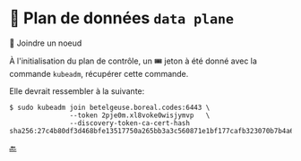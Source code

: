 # :abacus: Plan de données `data plane` 

:round_pushpin: Joindre un noeud 

À l'initialisation du plan de contrôle, un :tickets: jeton à été donné avec la commande `kubeadm`, récupérer cette commande.

Elle devrait ressembler à la suivante:

```
$ sudo kubeadm join betelgeuse.boreal.codes:6443 \
               --token 2pje0m.xl8voke0wisjymvp   \
               --discovery-token-ca-cert-hash sha256:27c4b80df3d468bfe13517750a265bb3a3c560871e1bf177cafb323070b7b4a6
```

[:back:](../#abacus-les-plan-de-données-data-plane)
